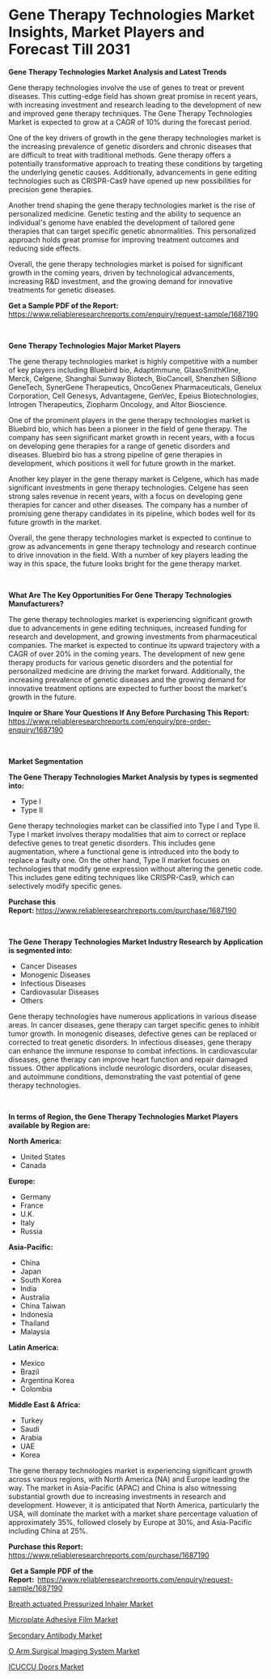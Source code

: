 <p><h1>Gene Therapy Technologies Market Insights, Market Players and Forecast Till 2031</h1></p><p><strong>Gene Therapy Technologies Market Analysis and Latest Trends</strong></p>
<p><p>Gene therapy technologies involve the use of genes to treat or prevent diseases. This cutting-edge field has shown great promise in recent years, with increasing investment and research leading to the development of new and improved gene therapy techniques. The Gene Therapy Technologies Market is expected to grow at a CAGR of 10% during the forecast period.</p><p>One of the key drivers of growth in the gene therapy technologies market is the increasing prevalence of genetic disorders and chronic diseases that are difficult to treat with traditional methods. Gene therapy offers a potentially transformative approach to treating these conditions by targeting the underlying genetic causes. Additionally, advancements in gene editing technologies such as CRISPR-Cas9 have opened up new possibilities for precision gene therapies.</p><p>Another trend shaping the gene therapy technologies market is the rise of personalized medicine. Genetic testing and the ability to sequence an individual's genome have enabled the development of tailored gene therapies that can target specific genetic abnormalities. This personalized approach holds great promise for improving treatment outcomes and reducing side effects.</p><p>Overall, the gene therapy technologies market is poised for significant growth in the coming years, driven by technological advancements, increasing R&D investment, and the growing demand for innovative treatments for genetic diseases.</p></p>
<p><strong>Get a Sample PDF of the Report:&nbsp;</strong> <a href="https://www.reliableresearchreports.com/enquiry/request-sample/1687190">https://www.reliableresearchreports.com/enquiry/request-sample/1687190</a></p>
<p>&nbsp;</p>
<p><strong>Gene Therapy Technologies Major Market Players</strong></p>
<p><p>The gene therapy technologies market is highly competitive with a number of key players including Bluebird bio, Adaptimmune, GlaxoSmithKline, Merck, Celgene, Shanghai Sunway Biotech, BioCancell, Shenzhen SiBiono GeneTech, SynerGene Therapeutics, OncoGenex Pharmaceuticals, Genelux Corporation, Cell Genesys, Advantagene, GenVec, Epeius Biotechnologies, Introgen Therapeutics, Ziopharm Oncology, and Altor Bioscience.</p><p>One of the prominent players in the gene therapy technologies market is Bluebird bio, which has been a pioneer in the field of gene therapy. The company has seen significant market growth in recent years, with a focus on developing gene therapies for a range of genetic disorders and diseases. Bluebird bio has a strong pipeline of gene therapies in development, which positions it well for future growth in the market.</p><p>Another key player in the gene therapy market is Celgene, which has made significant investments in gene therapy technologies. Celgene has seen strong sales revenue in recent years, with a focus on developing gene therapies for cancer and other diseases. The company has a number of promising gene therapy candidates in its pipeline, which bodes well for its future growth in the market.</p><p>Overall, the gene therapy technologies market is expected to continue to grow as advancements in gene therapy technology and research continue to drive innovation in the field. With a number of key players leading the way in this space, the future looks bright for the gene therapy market.</p></p>
<p>&nbsp;</p>
<p><strong>What Are The Key Opportunities For Gene Therapy Technologies Manufacturers?</strong></p>
<p><p>The gene therapy technologies market is experiencing significant growth due to advancements in gene editing techniques, increased funding for research and development, and growing investments from pharmaceutical companies. The market is expected to continue its upward trajectory with a CAGR of over 20% in the coming years. The development of new gene therapy products for various genetic disorders and the potential for personalized medicine are driving the market forward. Additionally, the increasing prevalence of genetic diseases and the growing demand for innovative treatment options are expected to further boost the market's growth in the future.</p></p>
<p><strong>Inquire or Share Your Questions If Any Before Purchasing This Report:</strong> <a href="https://www.reliableresearchreports.com/enquiry/pre-order-enquiry/1687190">https://www.reliableresearchreports.com/enquiry/pre-order-enquiry/1687190</a></p>
<p>&nbsp;</p>
<p><strong>Market Segmentation</strong></p>
<p><strong>The Gene Therapy Technologies Market Analysis by types is segmented into:</strong></p>
<p><ul><li>Type I</li><li>Type II</li></ul></p>
<p><p>Gene therapy technologies market can be classified into Type I and Type II. Type I market involves therapy modalities that aim to correct or replace defective genes to treat genetic disorders. This includes gene augmentation, where a functional gene is introduced into the body to replace a faulty one. On the other hand, Type II market focuses on technologies that modify gene expression without altering the genetic code. This includes gene editing techniques like CRISPR-Cas9, which can selectively modify specific genes.</p></p>
<p><strong>Purchase this Report:&nbsp;</strong><a href="https://www.reliableresearchreports.com/purchase/1687190">https://www.reliableresearchreports.com/purchase/1687190</a></p>
<p>&nbsp;</p>
<p><strong>The Gene Therapy Technologies Market Industry Research by Application is segmented into:</strong></p>
<p><ul><li>Cancer Diseases</li><li>Monogenic Diseases</li><li>Infectious Diseases</li><li>Cardiovasular Diseases</li><li>Others</li></ul></p>
<p><p>Gene therapy technologies have numerous applications in various disease areas. In cancer diseases, gene therapy can target specific genes to inhibit tumor growth. In monogenic diseases, defective genes can be replaced or corrected to treat genetic disorders. In infectious diseases, gene therapy can enhance the immune response to combat infections. In cardiovascular diseases, gene therapy can improve heart function and repair damaged tissues. Other applications include neurologic disorders, ocular diseases, and autoimmune conditions, demonstrating the vast potential of gene therapy technologies.</p></p>
<p>&nbsp;</p>
<p><strong>In terms of Region, the Gene Therapy Technologies Market Players available by Region are:</strong></p>
<p>
    <p> <strong> North America: </strong>
        <ul>
            <li>United States</li>
            <li>Canada</li>
        </ul>
        </p> 
    <p> <strong> Europe: </strong>
        <ul>
            <li>Germany</li>
            <li>France</li>
            <li>U.K.</li>
            <li>Italy</li>
            <li>Russia</li>
        </ul>
        </p> 
    <p> <strong> Asia-Pacific: </strong>
        <ul>
            <li>China</li>
            <li>Japan</li>
            <li>South Korea</li>
            <li>India</li>
            <li>Australia</li>
            <li>China Taiwan</li>
            <li>Indonesia</li>
            <li>Thailand</li>
            <li>Malaysia</li>
        </ul>
        </p> 
    <p> <strong> Latin America: </strong>
        <ul>
            <li>Mexico</li>
            <li>Brazil</li>
            <li>Argentina Korea</li>
            <li>Colombia</li>
        </ul>
        </p> 
    <p> <strong> Middle East & Africa: </strong>
        <ul>
            <li>Turkey</li>
            <li>Saudi</li>
            <li>Arabia</li>
            <li>UAE</li>
            <li>Korea</li>
        </ul>
    </p>
    </p>
<p><p>The gene therapy technologies market is experiencing significant growth across various regions, with North America (NA) and Europe leading the way. The market in Asia-Pacific (APAC) and China is also witnessing substantial growth due to increasing investments in research and development. However, it is anticipated that North America, particularly the USA, will dominate the market with a market share percentage valuation of approximately 35%, followed closely by Europe at 30%, and Asia-Pacific including China at 25%.</p></p>
<p><strong>Purchase this Report: </strong><a href="https://www.reliableresearchreports.com/purchase/1687190">https://www.reliableresearchreports.com/purchase/1687190</a></p>
<p>&nbsp;<strong>Get a Sample PDF of the Report:&nbsp;&nbsp;</strong><a href="https://www.reliableresearchreports.com/enquiry/request-sample/1687190">https://www.reliableresearchreports.com/enquiry/request-sample/1687190</a></p>
<p><strong></strong></p>
<p><p><a href="https://medium.com/@raulkihn1910/breath-actuated-pressurized-inhaler-market-trends-forecast-and-competitive-analysis-to-2031-0ca1f174a492">Breath actuated Pressurized Inhaler Market</a></p><p><a href="https://github.com/joannagoyvaerts/Market-Research-Report-List-1/blob/main/microplate-adhesive-film-market.md">Microplate Adhesive Film Market</a></p><p><a href="https://github.com/lubmix/Market-Research-Report-List-1/blob/main/secondary-antibody-market.md">Secondary Antibody Market</a></p><p><a href="https://medium.com/@raulkihn1910/o-arm-surgical-imaging-system-market-size-cagr-trends-2024-2030-6fd78ae976f0">O Arm Surgical Imaging System Market</a></p><p><a href="https://medium.com/@raulkihn1910/icuccu-doors-market-share-evolution-and-market-growth-trends-2024-2031-357fc342116e">ICUCCU Doors Market</a></p></p>